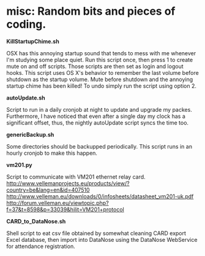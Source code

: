 misc: Random bits and pieces of coding.
====


**KillStartupChime.sh**

OSX has this annoying startup sound that tends to mess with me whenever I'm studying some place quiet. Run this script once, then press 1 to create mute on and off scripts. Those scripts are then set as login and logout hooks. This script uses OS X's behavior to remember the last volume before shutdown as the startup volume. Mute before shutdown and the annoying startup chime has been killed! To undo simply run the script using option 2.

**autoUpdate.sh**

Script to run in a daily cronjob at night to update and upgrade my packes. Furthermore, I have noticed that even after a single day my clock has a significant offset, thus, the nightly autoUpdate script syncs the time too.

**genericBackup.sh**

Some directories should be backupped periodically. This script runs in an hourly cronjob to make this happen.

**vm201.py**

Script to communicate with VM201 ethernet relay card.
http://www.vellemanprojects.eu/products/view/?country=be&lang=en&id=407510
http://www.velleman.eu/downloads/0/infosheets/datasheet_vm201-uk.pdf
http://forum.velleman.eu/viewtopic.php?f=37&t=8598&p=33039&hilit=VM201+protocol

**CARD_to_DataNose.sh**

Shell script to eat csv file obtained by somewhat cleaning CARD export Excel database, then import into DataNose using the DataNose WebService for attendance registration.
